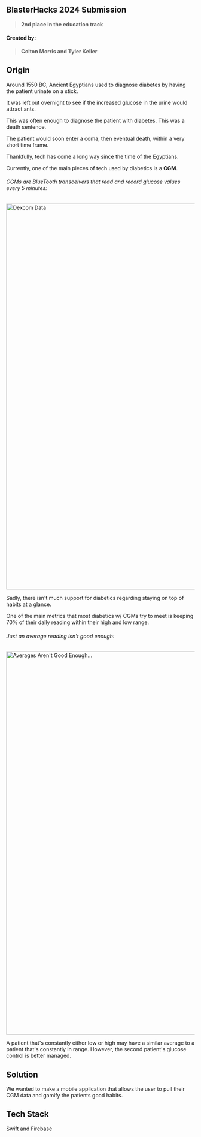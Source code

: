 ## BlasterHacks 2024 Submission
> **2nd place in the education track**

#### Created by:
> **Colton Morris and Tyler Keller**

## Origin

Around 1550 BC, Ancient Egyptians used to diagnose diabetes by having the patient urinate on a stick. 

It was left out overnight to see if the increased glucose in the urine would attract ants. 

This was often enough to diagnose the patient with diabetes. This was a death sentence. 

The patient would soon enter a coma, then eventual death, within a very short time frame.

Thankfully, tech has come a long way since the time of the Egyptians. 

Currently, one of the main pieces of tech used by diabetics is a **CGM**. 

###### CGMs are BlueTooth transceivers that read and record glucose values every 5 minutes:

<img width="1030" alt="Dexcom Data" src="https://github.com/tylerckeller/data-driven-diabetes/assets/96822088/3156429d-2d1b-4b80-816f-e65add916ed1">


Sadly, there isn't much support for diabetics regarding staying on top of habits at a glance.

One of the main metrics that most diabetics w/ CGMs try to meet is keeping 70% of their daily reading within their high and low range.

###### Just an average reading isn't good enough:

<img width="1023" alt="Averages Aren't Good Enough..." src="https://github.com/tylerckeller/data-driven-diabetes/assets/96822088/47a4d7f5-a2d7-4d1e-bcd4-90b0c7a14125">


A patient that's constantly either low or high may have a similar average to a patient that's constantly in range. However, the second patient's glucose control is better managed.

## Solution

We wanted to make a mobile application that allows the user to pull their CGM data and gamify the patients good habits. 

## Tech Stack

Swift and Firebase

